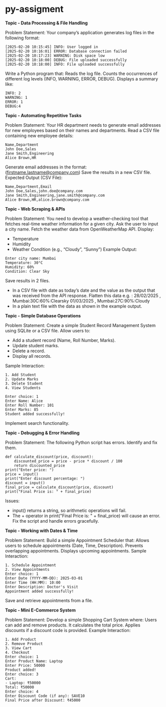 # py-assigment
**Topic - Data Processing & File Handling**

Problem Statement:
Your company’s application generates log files in the following format:
```log
[2025-02-20 10:15:45] INFO: User logged in
[2025-02-20 10:16:01] ERROR: Database connection failed
[2025-02-20 10:17:23] WARNING: Disk space low
[2025-02-20 10:18:00] DEBUG: File uploaded successfully
[2025-02-20 10:18:00] INFO: File uploaded successfully
```
Write a Python program that:
Reads the log file.
Counts the occurrences of different log levels (INFO, WARNING, ERROR, DEBUG).
Displays a summary like:
```log
INFO: 2
WARNING: 1
ERROR: 1
DEBUG:4
```
**Topic - Automating Repetitive Tasks**

Problem Statement:
Your HR department needs to generate email addresses for new employees based on their names and departments.
Read a CSV file containing new employee details:
```log
Name,Department
John Doe,Sales
Jane Smith,Engineering
Alice Brown,HR
```
Generate email addresses in the format: (firstname.lastname@company.com)
Save the results in a new CSV file.
Expected Output (CSV File):
```log
Name,Department,Email
John Doe,Sales,john.doe@company.com
Jane Smith,Engineering,jane.smith@company.com
Alice Brown,HR,alice.brown@company.com
```

**Topic - Web Scraping & APIs**

Problem Statement:
You need to develop a weather-checking tool that fetches real-time weather information for a given city.
Ask the user to input a city name.
Fetch the weather data from OpenWeatherMap API.
Display:
* Temperature
* Humidity
* Weather Condition (e.g., “Cloudy”, “Sunny”)
Example Output:
```log
Enter city name: Mumbai
Temperature: 30°C
Humidity: 60%
Condition: Clear Sky
```

Save results in 2 files. 
- In a CSV  file with date as today’s date and the value as the output that was received from the API response.  Flatten this data e.g. : 
    28/02/2025 , Mumbai:30C:60%:Clearsky 
    01/03/2025 , Mumbai:27C:90%:Cloudy 
- In a plain text file with the data as shown in the example output. 


**Topic - Simple Database Operations**


Problem Statement:
Create a simple Student Record Management System using SQLite or a CSV file.
Allow users to:
* Add a student record (Name, Roll Number, Marks).
* Update student marks.
* Delete a record.
* Display all records.

Sample Interaction:
```log
1. Add Student
2. Update Marks
3. Delete Student
4. View Students

Enter choice: 1
Enter Name: Alice
Enter Roll Number: 101
Enter Marks: 85
Student added successfully!
```

Implement search functionality.


**Topic - Debugging & Error Handling**

Problem Statement:
The following Python script has errors. Identify and fix them.
```log
def calculate_discount(price, discount):
    discounted_price = price - price * discount / 100
    return discounted_price
print("Enter price: ")
price = input()
print("Enter discount percentage: ")
discount = input()
final_price = calculate_discount(price, discount)
print("Final Price is: " + final_price)
```

Issues:
* input() returns a string, so arithmetic operations will fail.
* The + operator in print("Final Price is: " + final_price) will cause an error.
Fix the script and handle errors gracefully.

**Topic - Working with Dates & Time**

Problem Statement:
Build a simple Appointment Scheduler that:
Allows users to schedule appointments (Date, Time, Description).
Prevents overlapping appointments.
Displays upcoming appointments.
Sample Interaction:
```log
1. Schedule Appointment
2. View Appointments
Enter choice: 1
Enter Date (YYYY-MM-DD): 2025-03-01
Enter Time (HH:MM): 10:00
Enter Description: Doctor's Visit
Appointment added successfully!
```
 Save and retrieve appointments from a file.

**Topic - Mini E-Commerce System**

Problem Statement:
Develop a simple Shopping Cart System where:
Users can add and remove products.
It calculates the total price.
Applies discounts if a discount code is provided.
Example Interaction:
```log
1. Add Product
2. Remove Product
3. View Cart
4. Checkout
Enter choice: 1
Enter Product Name: Laptop
Enter Price: 50000
Product added!
Enter choice: 3
Cart:
- Laptop: ₹50000
Total: ₹50000
Enter choice: 4
Enter Discount Code (if any): SAVE10
Final Price after Discount: ₹45000
```